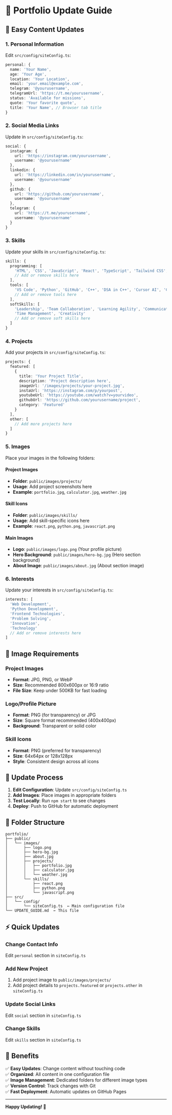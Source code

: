 # 🚀 Portfolio Update Guide

## 📝 Easy Content Updates

### 1. **Personal Information** 
Edit `src/config/siteConfig.ts`:
```typescript
personal: {
  name: 'Your Name',
  age: 'Your Age',
  location: 'Your Location',
  email: 'your.email@example.com',
  telegram: '@yourusername',
  telegramUrl: 'https://t.me/yourusername',
  status: 'Available for missions',
  quote: 'Your favorite quote',
  title: 'Your Name', // Browser tab title
}
```

### 2. **Social Media Links**
Update in `src/config/siteConfig.ts`:
```typescript
social: {
  instagram: {
    url: 'https://instagram.com/yourusername',
    username: '@yourusername'
  },
  linkedin: {
    url: 'https://linkedin.com/in/yourusername',
    username: '@yourusername'
  },
  github: {
    url: 'https://github.com/yourusername',
    username: '@yourusername'
  },
  telegram: {
    url: 'https://t.me/yourusername',
    username: '@yourusername'
  }
}
```

### 3. **Skills**
Update your skills in `src/config/siteConfig.ts`:
```typescript
skills: {
  programming: [
    'HTML', 'CSS', 'JavaScript', 'React', 'TypeScript', 'Tailwind CSS',
    // Add or remove skills here
  ],
  tools: [
    'VS Code', 'Python', 'GitHub', 'C++', 'DSA in C++', 'Cursor AI', 'Copilot'
    // Add or remove tools here
  ],
  softSkills: [
    'Leadership', 'Team Collaboration', 'Learning Agility', 'Communication', 
    'Time Management', 'Creativity'
    // Add or remove soft skills here
  ]
}
```

### 4. **Projects**
Add your projects in `src/config/siteConfig.ts`:
```typescript
projects: {
  featured: [
    {
      title: 'Your Project Title',
      description: 'Project description here',
      imageUrl: '/images/projects/your-project.jpg',
      instaUrl: 'https://instagram.com/p/yourpost',
      youtubeUrl: 'https://youtube.com/watch?v=yourvideo',
      githubUrl: 'https://github.com/yourusername/project',
      category: 'Featured'
    }
  ],
  other: [
    // Add more projects here
  ]
}
```

### 5. **Images**
Place your images in the following folders:

#### **Project Images**
- **Folder**: `public/images/projects/`
- **Usage**: Add project screenshots here
- **Example**: `portfolio.jpg`, `calculator.jpg`, `weather.jpg`

#### **Skill Icons**
- **Folder**: `public/images/skills/`
- **Usage**: Add skill-specific icons here
- **Example**: `react.png`, `python.png`, `javascript.png`

#### **Main Images**
- **Logo**: `public/images/logo.png` (Your profile picture)
- **Hero Background**: `public/images/hero-bg.jpg` (Hero section background)
- **About Image**: `public/images/about.jpg` (About section image)

### 6. **Interests**
Update your interests in `src/config/siteConfig.ts`:
```typescript
interests: [
  'Web Development',
  'Python Development',
  'Frontend Technologies',
  'Problem Solving',
  'Innovation',
  'Technology'
  // Add or remove interests here
]
```

## 🎨 Image Requirements

### **Project Images**
- **Format**: JPG, PNG, or WebP
- **Size**: Recommended 800x600px or 16:9 ratio
- **File Size**: Keep under 500KB for fast loading

### **Logo/Profile Picture**
- **Format**: PNG (for transparency) or JPG
- **Size**: Square format recommended (400x400px)
- **Background**: Transparent or solid color

### **Skill Icons**
- **Format**: PNG (preferred for transparency)
- **Size**: 64x64px or 128x128px
- **Style**: Consistent design across all icons

## 🔄 Update Process

1. **Edit Configuration**: Update `src/config/siteConfig.ts`
2. **Add Images**: Place images in appropriate folders
3. **Test Locally**: Run `npm start` to see changes
4. **Deploy**: Push to GitHub for automatic deployment

## 📁 Folder Structure
```
portfolio/
├── public/
│   └── images/
│       ├── logo.png
│       ├── hero-bg.jpg
│       ├── about.jpg
│       ├── projects/
│       │   ├── portfolio.jpg
│       │   ├── calculator.jpg
│       │   └── weather.jpg
│       └── skills/
│           ├── react.png
│           ├── python.png
│           └── javascript.png
├── src/
│   └── config/
│       └── siteConfig.ts  ← Main configuration file
└── UPDATE_GUIDE.md  ← This file
```

## ⚡ Quick Updates

### **Change Contact Info**
Edit `personal` section in `siteConfig.ts`

### **Add New Project**
1. Add project image to `public/images/projects/`
2. Add project details to `projects.featured` or `projects.other` in `siteConfig.ts`

### **Update Social Links**
Edit `social` section in `siteConfig.ts`

### **Change Skills**
Edit `skills` section in `siteConfig.ts`

## 🎯 Benefits

✅ **Easy Updates**: Change content without touching code  
✅ **Organized**: All content in one configuration file  
✅ **Image Management**: Dedicated folders for different image types  
✅ **Version Control**: Track changes with Git  
✅ **Fast Deployment**: Automatic updates on GitHub Pages  

---

**Happy Updating! 🚀**
